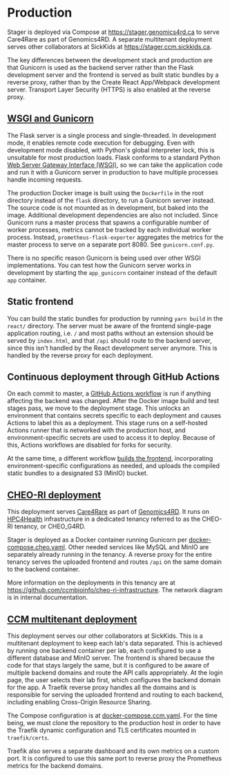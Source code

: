 # Production

Stager is deployed via Compose at https://stager.genomics4rd.ca to serve Care4Rare as part of Genomics4RD.
A separate multitenant deployment serves other collaborators at SickKids at https://stager.ccm.sickkids.ca.

The key differences between the development stack and production are that Gunicorn is used as the backend
server rather than the Flask development server and the frontend is served as built static bundles by a
reverse proxy, rather than by the Create React App/Webpack development server. Transport Layer Security
(HTTPS) is also enabled at the reverse proxy.

## [WSGI and Gunicorn](https://gunicorn.org/#docs)

The Flask server is a single process and single-threaded. In development mode, it enables remote
code execution for debugging. Even with development mode disabled, with Python's global
interpreter lock, this is unsuitable for most production loads. Flask conforms to a standard Python
[Web Server Gateway Interface (WSGI)](https://wsgi.readthedocs.io/en/latest/), so we can take the
application code and run it with a Gunicorn server in production to have multiple processes handle
incoming requests.

The production Docker image is built using the `Dockerfile` in the root directory instead of the
`flask` directory, to run a Gunicorn server instead. The source code is not mounted as in
development, but baked into the image. Additional development dependencies are also not included.
Since Gunicorn runs a master process that spawns a configurable number of worker processes, metrics
cannot be tracked by each individual worker process. Instead, `prometheus-flask-exporter` aggregates
the metrics for the master process to serve on a separate port 8080. See `gunicorn.conf.py`.

There is no specific reason Gunicorn is being used over other WSGI implementations. You can test how
the Gunicorn server works in development by starting the `app_gunicorn` container instead of the
default `app` container.

## Static frontend

You can build the static bundles for production by running `yarn build` in the `react/` directory.
The server must be aware of the frontend single-page application routing, i.e. `/` and most paths
without an extension should be served by `index.html`, and that `/api` should route to the backend
server, since this isn't handled by the React development server anymore. This is handled by the
reverse proxy for each deployment.

## Continuous deployment through GitHub Actions

On each commit to master, a [GitHub Actions workflow](/.github/workflows/flask.yml) is run if anything
affecting the backend was changed. After the Docker image build and test stages pass, we move to the
deployment stage. This unlocks an environment that contains secrets specific to each deployment and
causes Actions to label this as a deployment. This stage runs on a self-hosted Actions runner that is
networked with the production host, and environment-specific secrets are used to access it to deploy.
Because of this, Actions workflows are disabled for forks for security.

At the same time, a different workflow [builds the frontend](/.github/workflows/react.yml),
incorporating environment-specific configurations as needed, and uploads the compiled static bundles
to a designated S3 (MinIO) bucket.

## [CHEO-RI deployment](https://stager.genomics4rd.ca)

This deployment serves [Care4Rare](http://care4rare.ca/) as part of [Genomics4RD](https://www.genomics4rd.ca/).
It runs on [HPC4Health](http://hpc4health.ca/) infrastructure in a dedicated tenancy referred to as
the CHEO-RI tenancy, or CHEO_G4RD.

Stager is deployed as a Docker container running Gunicorn per [docker-compose.cheo.yaml](/docker-compose.cheo.yaml).
Other needed services like MySQL and MinIO are separately already running in the tenancy. A reverse proxy for the entire
tenancy serves the uploaded frontend and routes `/api` on the same domain to the backend container.

More information on the deployments in this tenancy are at https://github.com/ccmbioinfo/cheo-ri-infrastructure.
The network diagram is in internal documentation.

## [CCM multitenant deployment](https://stager.ccm.sickkids.ca)

This deployment serves our other collaborators at SickKids. This is a multitenant deployment to keep
each lab's data separated. This is achieved by running one backend container per lab, each configured
to use a different database and MinIO server. The frontend is shared because the code for that stays
largely the same, but it is configured to be aware of multiple backend domains and route the API calls
appropriately. At the login page, the user selects their lab first, which configures the backend domain
for the app. A Traefik reverse proxy handles all the domains and is responsible for serving the uploaded
frontend and routing to each backend, including enabling Cross-Origin Resource Sharing.

The Compose configuration is at [docker-compose.ccm.yaml](/docker-compose.ccm.yaml). For the time being,
we must clone the repository to the production host in order to have the Traefik dynamic configuration and
TLS certificates mounted in `traefik/certs`.

Traefik also serves a separate dashboard and its own metrics on a custom port. It is configured
to use this same port to reverse proxy the Prometheus metrics for the backend domains.
